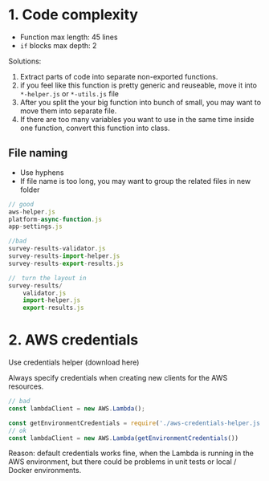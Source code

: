 # 1. Code complexity

* Function max length: 45 lines  
* `if` blocks max depth: 2

Solutions:

1. Extract parts of code into separate non-exported functions.
2. if you feel like this function is pretty generic and reuseable, move it into `*-helper.js` or `*-utils.js` file
3. After you split the your big function into bunch of small, you may want to move them into separate file.
4. If there are too many variables you want to use in the same time inside one function, convert this function into class.

## File naming

- Use hyphens
- If file name is too long, you may want to group the related files in new folder

```javascript
// good
aws-helper.js
platform-async-function.js
app-settings.js

//bad
survey-results-validator.js
survey-results-import-helper.js
survey-results-export-results.js

//　turn the layout in
survey-results/
	validator.js
	import-helper.js
	export-results.js

```

# 2. AWS credentials

Use credentials helper (download here)

Always specify credentials when creating new clients for the AWS resources.

```javascript
// bad
const lambdaClient = new AWS.Lambda(); 

const getEnvironmentCredentials = require('./aws-credentials-helper.js')
// ok
const lambdaClient = new AWS.Lambda(getEnvironmentCredentials())
```

Reason:  default credentials works fine, when the Lambda is running in the AWS environment, but  there could be problems in unit tests or local / Docker environments.